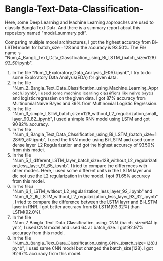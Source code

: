 # Bangla-Text-Data-Classification-
Here, some Deep Learning and Machine Learning approaches are used to classify Bangla Text Data. And there is a summary report about this repository named "model_summary.pdf".

Comparing multiple model architectures, I got the highest accuracy from Bi-LSTM model for batch_size =128 and the accuracy is 93.50%. The File name is "Num_4_Bangla_Text_Data_Classification_using_Bi_LSTM_(batch_size=128)_93_50_.ipynb".



1. In the file "Num_1_Exploratory_Data_Analysis_(EDA).ipynb", I try to do some Exploratory Data Analysis(EDA) for given data.
2. In the file "Num_2_Bangla_Text_Data_Classification_using_Machine_Learning_Approach.ipynb", I used some machine learning classifiers like naive bayes and logistic regression on the given data. I got 87% accuracy from Multinomial Naive Bayes and 89% from Multinomial Logistic Regression.
3. In the file "Num_3_simple_LSTM_batch_size=128_without_L2_regularization_small_layer_90_82_.ipynb", I used a simple RNN model using LSTM and got 90.82% accuracy.
4. In the file "Num_4_Bangla_Text_Data_Classification_using_Bi_LSTM_(batch_size=128)_93_50_.ipynb", I used the RNN model using Bi-LSTM and used some dense layer, L2 Regularization and got the highest accuracy of 93.50% from this model.
5. In the file "Num_5_1_different_LSTM_layer_batch_size=128_without_L2_regularization_less_layer_91_65_.ipynb", I tried to compare the differences with other models. Here, I used some different units in the LSTM layer and did not use the L2 regularization in the model. I got 91.65% accuracy from this model.
6. In the files "Num_6_1_LSTM_without_L2_regularization_less_layer_92_.ipynb" and "Num_6_2_Bi_LSTM_without_L2_regularization_less_layer_93_32_.ipynb", I tried to compare the difference between the LSTM layer and Bi-LSTM layer in RNN. I got better accuracy from Bi-LSTM(93.32%) than LSTM(92.0%).
7. In the file "Num_7_Bangla_Text_Data_Classification_using_CNN_(batch_size=64).ipynb", I used CNN model and used 64 as batch_size. I got 92.97% accuracy from this model.
8. In the file "Num_8_Bangla_Text_Data_Classification_using_CNN_(batch_size=128).ipynb", I used same CNN model but changed the batch_size(128). I got 92.67% accuracy from this model.


